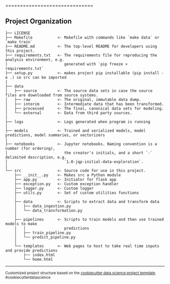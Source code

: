 <Project Name>
==============================

<Project Description>

Project Organization
------------

    ├── LICENSE
    ├── Makefile           <- Makefile with commands like `make data` or `make train`
    ├── README.md          <- The top-level README for developers using this project.
    ├── requirements.txt   <- The requirements file for reproducing the analysis environment, e.g.
    │                         generated with `pip freeze > requirements.txt`
    ├── setup.py           <- makes project pip installable (pip install -e .) so src can be imported
    |
    ├── data
    │   ├── source         <- The source data sets in case the source files are downloaded from source systems.
    │   ├── raw            <- The original, immutable data dump.
    │   ├── interim        <- Intermediate data that has been transformed.
    │   ├── processed      <- The final, canonical data sets for modeling.
    │   └── external       <- Data from third party sources.
    |
    ├── logs               <- Logs generated when program is running
    │
    ├── models             <- Trained and serialized models, model predictions, model summaries, or vectorizers
    │
    ├── notebooks          <- Jupyter notebooks. Naming convention is a number (for ordering),
    │                         the creator's initials, and a short `-` delimited description, e.g.
    │                         `1.0-jqp-initial-data-exploration`.
    |
    └── src                <- Source code for use in this project.
        ├── __init__.py    <- Makes src a Python module
        ├── app.py         <- Initiator for flask app
        ├── exception.py   <- Custom exception handler
        ├── logger.py      <- Custom logger
        ├── utils.py       <- Set of custom utilities functions
        │
        ├── data           <- Scripts to extract data and transform data
        │   ├── data_ingestion.py
        │   └── data_transformation.py
        │
        ├── pipelines      <- Scripts to train models and then use trained models to make
        │   │                 predictions
        │   ├── train_pipeline.py
        │   └── predict_pipeline.py
        │
        └── templates      <- Web pages to host to take real time inputs and provide predictions
            ├── index.html
            └── home.html


--------

<p><small>Customized project structure based on the <a target="_blank" href="https://drivendata.github.io/cookiecutter-data-science/">cookiecutter data science project template</a>. #cookiecutterdatascience</small></p>
